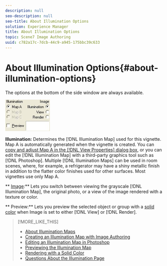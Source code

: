 ```yaml
---
description: null
seo-description: null
seo-title: About Illumination Options
solution: Experience Manager
title: About Illumination Options
topic: Scene7 Image Authoring
uuid: c782a17c-7dcb-44c9-a945-175bbc39c633
---
```


# About Illumination Options{#about-illumination-options}

The options at the bottom of the side window are always available.

![](assets/illumination_optionsl.png)

**Illumination:** Determines the [!DNL Illumination Map] used for this vignette. Map A is automatically generated when the vignette is created. You can [copy and adjust Map A in the [!DNL View Properties] dialog box](../../c-vat-obj-pg/c-vat-abt-obj-prop/c-vat-view-prop.md#concept-8a396f7b144c46c4806c8ed26619eed1), or you can edit the [!DNL Illumination Map] with a third-party graphics tool such as [!DNL Photoshop]. Multiple [!DNL Illumination Maps] can be used in room scenes, where, for example, a refrigerator may have a shiny metallic finish in addition to the flatter color finishes used for other surfaces. Most vignettes use only Map A.

** [Image](../../c-vat-work-illum-pg/c-vat-abt-illum-pg/c-vat-img-disp-opt.md#concept-636f69f529af40388b1c63d38a22ac8c):** Lets you switch between viewing the grayscale [!DNL Illumination Map], the original photo, or a view of the image rendered with a texture or color.

** Preview:** Lets you preview the selected object or group with a [solid color](../../c-vat-rend-pg/c-vat-rend-obj/t-vat-rend-solid-color.md#task-e051bda9851e4c6fb7e33a38b6e47f0d) when Image is set to either [!DNL View] or [!DNL Render]. 

>[!MORE_LIKE_THIS]
>
>* [About Illumination Maps](../../c-vat-work-illum-pg/c-vat-abt-illum-pg/c-vat-illum-maps.md#concept-3243a49c92dd4491947481d339d12f3f)
>* [Creating an Illumination Map with Image Authoring](../../c-vat-work-illum-pg/c-vat-work-illum-maps/t-vat-illum-map-img-auth.md#task-0342a45d98cd456aa4e7cbff6a46ca47)
>* [Editing an Illumination Map in Photoshop](../../c-vat-work-illum-pg/c-vat-work-illum-maps/t-vat-illum-map-ps.md#task-6cc4c3a18c544a6f815dd63932fd9172)
>* [Previewing the Illumination Map](../../c-vat-work-illum-pg/c-vat-work-illum-maps/t-vat-prev-illum-map.md#task-97d59c12deaf444cbde412761e8d18e1)
>* [Rendering with a Solid Color](../../c-vat-rend-pg/c-vat-rend-obj/t-vat-rend-solid-color.md#task-e051bda9851e4c6fb7e33a38b6e47f0d)
>* [Questions About the Illumination Page](../../c-vat-troubleshooting/r-vat-quest-illum-pg.md#reference-908bdaf3f37e43c1b0a0516f8fb16258)
